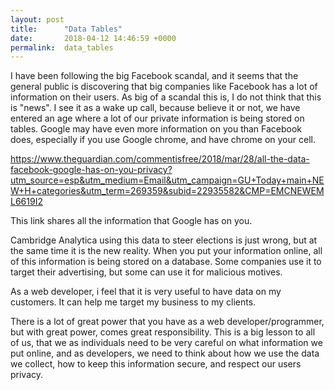 ```yaml
---
layout: post
title:      "Data Tables"
date:       2018-04-12 14:46:59 +0000
permalink:  data_tables
---
```



I have been following the big Facebook scandal, and it seems that the general public is discovering that big companies like Facebook has a lot of information on their users. As big of a scandal this is, I do not think that this is "news". I see it as a wake up call, because believe it or not, we have entered an age where a lot of our private information is being stored on tables. Google may have even more information on you than Facebook does, especially if you use Google chrome, and have chrome on your cell. 

https://www.theguardian.com/commentisfree/2018/mar/28/all-the-data-facebook-google-has-on-you-privacy?utm_source=esp&utm_medium=Email&utm_campaign=GU+Today+main+NEW+H+categories&utm_term=269359&subid=22935582&CMP=EMCNEWEML6619I2

This link shares all the information that Google has on you. 

Cambridge Analytica using this data to steer elections is just wrong, but at the same time it is the new reality. When you put your information online, all of this information is being stored on a database. Some companies use it to target their advertising, but some can use it for malicious motives.

As a web developer, i feel that it is very useful to have data on my customers. It can help me target my business to my clients. 

There is a lot of great power that you have as a web developer/programmer, but with great power, comes great responsibility. This is a big lesson to all of us, that we as individuals need to be very careful on what information we put online, and as developers, we need to think about how we use the data we collect, how to keep this information secure, and respect our users privacy. 
